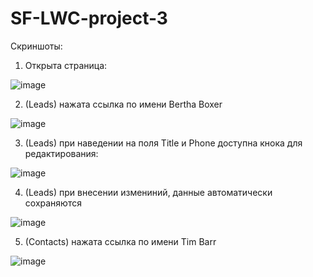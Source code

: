 # SF-LWC-project-3

Скриншоты:

1. Открыта страница:

![image](https://user-images.githubusercontent.com/65844357/143584384-2fa7f2dd-e95a-4804-8235-abe2a566c61a.png)

2. (Leads) нажата ссылка по имени Bertha Boxer

![image](https://user-images.githubusercontent.com/65844357/143584505-f53e25e8-9241-4660-8d9f-ebf230648cb4.png)

3. (Leads) при наведении на поля Title и Phone доступна кнока для редактирования:

![image](https://user-images.githubusercontent.com/65844357/143584666-8984427a-9f26-4ccf-8f43-4fd513f35683.png)

4. (Leads) при внесении измениний, данные автоматически сохраняются

![image](https://user-images.githubusercontent.com/65844357/143584871-e579b5f1-85c3-49da-ae1f-d53e6d65171b.png)

5. (Contacts) нажата ссылка по имени Tim Barr

![image](https://user-images.githubusercontent.com/65844357/143585058-430f85ac-1d6b-498e-80e4-c55dc7115081.png)


